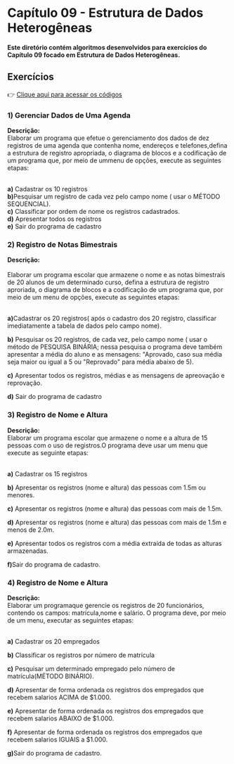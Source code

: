 <h1>Capítulo 09 - Estrutura de Dados Heterogêneas</h1>
<strong>Este diretório contém algoritmos desenvolvidos para exercícios do Capítulo 09  focado em Estrutura de Dados Heterogêneas.</strong>

<h2>Exercícios</h2>

👉 [Clique aqui para acessar os códigos](https://github.com/JulioCesarSantosdv/Logica-com-Algoritimos/tree/main/Cap%C3%ADtulo%2009%20-%20Estrutura%20de%20Dados%20Heterog%C3%AAneas)

<h3>1) Gerenciar Dados de Uma Agenda</h3>
<strong>Descrição:</strong><br>
Elaborar um programa que efetue o gerenciamento dos dados de dez registros de 
uma agenda que contenha nome, endereços e telefones,defina a estrutura de
registro apropriada, o diagrama de blocos e a codificação de um programa que,
por meio de ummenu de opções, execute as seguintes etapas:<br><br>

<strong>a)</strong> Cadastrar os 10 registros<br>
<strong>b)</strong>Pesquisar um registro de cada vez pelo campo nome ( usar o MÉTODO SEQUENCIAL).<br>
<strong>c)</strong> Classificar por ordem de nome os registros cadastrados.<br>
<strong>d)</strong> Apresentar todos os registros<br>
<strong>e)</strong> Sair do programa de cadastro<br>


<h3>2) Registro de Notas Bimestrais</h3>
<strong>Descrição:</strong><br><br>
Elaborar um programa escolar que armazene o nome e as notas bimestrais de 20
alunos de um determinado curso, defina a estrutura de registro aproriada,
 o diagrama de blocos e a codificação de um programa que, por meio de um
menu de opções, execute as seguintes etapas:<br><br>

<strong>a)</strong>Cadastrar os 20 registros( após o cadastro dos 20 registro, classificar
imediatamente a tabela de dados pelo campo nome).<br>

<strong>b)</strong> Pesquisar os 20 registros, de cada vez, pelo campo nome ( usar o método de
PESQUISA BINÁRIA; nessa pesquisa o programa deve também apresentar a média do
aluno e as mensagens: "Aprovado, caso sua média seja maior ou igual a 5 ou
"Reprovado" para média abaixo de 5).<br>

<strong>c)</strong> Apresentar todos os registros, médias e as mensagens de apreovação e reprovação.<br>

<strong>d)</strong> Sair do programa de cadastro<br>


<h3>3) Registro de Nome e Altura</h3>
<strong>Descrição:</strong><br>
Elaborar um programa escolar que armazene o nome e a altura de 15 pessoas com o uso de registros.O programa deve usar um menu que  execute as seguinte etapas:<br><br>

<strong>a)</strong> Cadastrar os 15 registros<br>

<strong>b)</strong> Apresentar os registros (nome e altura) das pessoas com 1.5m ou menores.<br>

<strong>c)</strong> Apresentar os registros (nome e altura) das pessoas com mais de 1.5m.<br>

<strong>d)</strong> Apresentar os registros (nome e altura) das pessoas com mais de 1.5m e menos de 2.0m.<br>

<strong>e)</strong> Apresentar todos os registros com a média extraída de todas  as alturas armazenadas.<br>

<strong>f)</strong>Sair do programa de cadastro.<br>

<h3>4) Registro de Nome e Altura</h3>
<strong>Descrição:</strong><br>
Elaborar um programaque gerencie os registros de 20 funcionários, contendo
os campos: matrícula,nome e salário. O programa deve, por meio de um menu,
executar as seguintes etapas:<br><br>

<strong>a)</strong> Cadastrar os 20 empregados<br>

<strong>b)</strong> Classificar os registros por número de matrícula<br>

<strong>c)</strong> Pesquisar um determinado empregado pelo número de matrícula(MÉTODO BINÁRIO).<br>

<strong>d)</strong> Apresentar de forma ordenada os registros dos empregados que recebem
salarios ACIMA de $1.000.<br>

<strong>e)</strong> Apresentar de forma ordenada os registros dos empregados que recebem
salarios ABAIXO de $1.000.<br>

<strong>f)</strong> Apresentar de forma ordenada os registros dos empregados que recebem
salarios IGUAIS a $1.000.<br>

<strong>g)</strong>Sair do programa de cadastro.<br>
